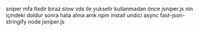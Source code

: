 sniper mfa fixdir biraz slow vds ile yukselir 
kullanmadan önce jsniper.js nin içindeki doldur sonra hata alma amk
npm install undici async fast-json-stringify
node jsniper.js
